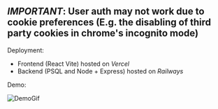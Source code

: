 
## *_IMPORTANT_*: User auth may not work due to cookie preferences (E.g. the disabling of third party cookies in chrome's incognito mode)


Deployment: 
* Frontend (React Vite) hosted on _Vercel_
* Backend (PSQL and Node + Express) hosted on _Railways_



Demo:


![DemoGif](./demoGif.gif)
